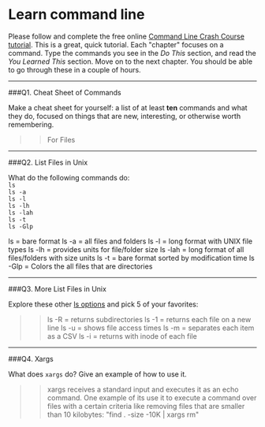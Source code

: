 # Learn command line

Please follow and complete the free online [Command Line Crash Course
tutorial](http://cli.learncodethehardway.org/book/). This is a great,
quick tutorial. Each "chapter" focuses on a command. Type the commands
you see in the _Do This_ section, and read the _You Learned This_
section. Move on to the next chapter. You should be able to go through
these in a couple of hours.

---

###Q1.  Cheat Sheet of Commands  

Make a cheat sheet for yourself: a list of at least **ten** commands and what they do, focused on things that are new, interesting, or otherwise worth remembering.

> > For Files
    

---

###Q2.  List Files in Unix   

What do the following commands do:  
`ls`  
`ls -a`  
`ls -l`  
`ls -lh`  
`ls -lah`  
`ls -t`  
`ls -Glp`  

> > 
ls = bare format
ls -a = all files and folders
ls -l = long format with UNIX file types
ls -lh = provides units for file/folder size
ls -lah = long format of all files/folders with size units
ls -t = bare format sorted by modification time
ls -Glp = Colors the all files that are directories

---

###Q3.  More List Files in Unix  

Explore these other [ls options](http://www.techonthenet.com/unix/basic/ls.php) and pick 5 of your favorites:

> > ls -R = returns subdirectories
ls -1 = returns each file on a new line
ls -u = shows file access times
ls -m = separates each item as a CSV
ls -i = returns with inode of each file

---

###Q4.  Xargs   

What does `xargs` do? Give an example of how to use it.

> > xargs receives a standard input and executes it as an echo command. 
One example of its use it to execute a command over files with a certain 
criteria like removing files that are smaller than 10 kilobytes:
"find . -size -10K | xargs rm"

 

